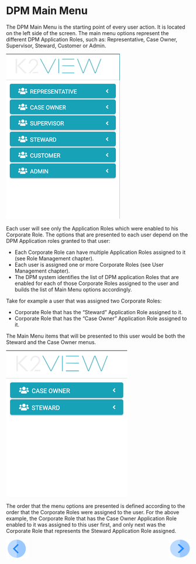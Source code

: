 # DPM Main Menu

The DPM Main Menu is the starting point of every user action. It is located on the left side of the screen. The main menu options represent the different DPM Application Roles, such as: Representative, Case Owner, Supervisor, Steward, Customer or Admin. 

 ![image](/articles/DPM/images/Figure_30_Main_Menu.png)

Each user will see only the Application Roles which were enabled to his Corporate Role. The options that are presented to each user depend on the DPM Application roles granted to that user: 

- Each Corporate Role can have multiple Application Roles assigned to it (see Role Management chapter).
- Each user is assigned one or more Corporate Roles (see User Management chapter). 
- The DPM system identifies the list of DPM application Roles that are enabled for each of those Corporate Roles assigned to the user and builds the list of Main Menu options accordingly. 

Take for example a user that was assigned two Corporate Roles:

- Corporate Role that has the “Steward” Application Role assigned to it.
- Corporate Role that has the “Case Owner” Application Role assigned to it.

The Main Menu items that will be presented to this user would be both the Steward and the Case Owner menus.

 ![image](/articles/DPM/images/Figure_31_Main_Menu_with_two_menu_items.png)

The order that the menu options are presented is defined according to the order that the Corporate Roles were assigned to the user. For the above example, the Corporate Role that has the Case Owner Application Role enabled to it was assigned to this user first, and only next was the Corporate Role that represents the Steward Application Role assigned.  



[![Previous](/articles/DPM/images/Previous.png)](/articles/DPM/02_Admin_Module/13_User_Management.md)[<img align="right" width="60" height="54" src="/articles/DPM/images/Next.png">](/articles/DPM/02_Admin_Module/READ_ME.md)

